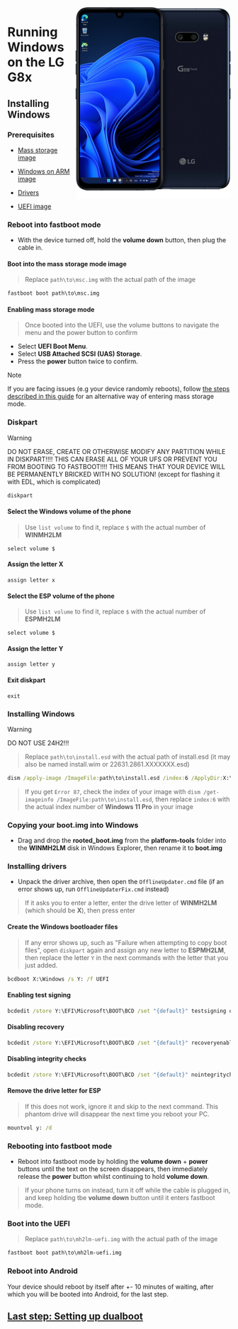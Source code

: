 <img align="right" src="https://github.com/n00b69/woa-mh2lm/blob/main/mh2lm.png" width="350" alt="Windows 11 running on mh2lm">

# Running Windows on the LG G8x

## Installing Windows

### Prerequisites
- [Mass storage image](https://github.com/n00b69/woa-mh2lm/releases/download/Files/msc.img)

- [Windows on ARM image](https://arkt-7.github.io/woawin/)
  
- [Drivers](https://github.com/n00b69/woa-mh2lm/releases/tag/Drivers)

- [UEFI image](https://github.com/n00b69/woa-mh2lm/releases/tag/UEFI)

### Reboot into fastboot mode
- With the device turned off, hold the **volume down** button, then plug the cable in.

#### Boot into the mass storage mode image
> Replace `path\to\msc.img` with the actual path of the image
```cmd
fastboot boot path\to\msc.img
```

#### Enabling mass storage mode
> Once booted into the UEFI, use the volume buttons to navigate the menu and the power button to confirm
- Select **UEFI Boot Menu**.
- Select **USB Attached SCSI (UAS) Storage**.
- Press the **power** button twice to confirm.

> [!Note]
> If you are facing issues (e.g your device randomly reboots), follow [the steps described in this guide](https://github.com/n00b69/woa-mh2lm/blob/main/guide/troubleshooting.md#the-device-reboots-in-mass-storage-mode) for an alternative way of entering mass storage mode.

### Diskpart
> [!WARNING]
> DO NOT ERASE, CREATE OR OTHERWISE MODIFY ANY PARTITION WHILE IN DISKPART!!!! THIS CAN ERASE ALL OF YOUR UFS OR PREVENT YOU FROM BOOTING TO FASTBOOT!!!! THIS MEANS THAT YOUR DEVICE WILL BE PERMANENTLY BRICKED WITH NO SOLUTION! (except for flashing it with EDL, which is complicated)
```cmd
diskpart
```

#### Select the Windows volume of the phone
> Use `list volume` to find it, replace `$` with the actual number of **WINMH2LM**
```diskpart
select volume $
```

#### Assign the letter X
```diskpart
assign letter x
```

#### Select the ESP volume of the phone
> Use `list volume` to find it, replace `$` with the actual number of **ESPMH2LM**
```diskpart
select volume $
```

#### Assign the letter Y
```diskpart
assign letter y
```

#### Exit diskpart
```diskpart
exit
```

### Installing Windows
> [!Warning]
> DO NOT USE 24H2!!!

> Replace `path\to\install.esd` with the actual path of install.esd (it may also be named install.wim or 22631.2861.XXXXXXX.esd)

```cmd
dism /apply-image /ImageFile:path\to\install.esd /index:6 /ApplyDir:X:\
```

> If you get `Error 87`, check the index of your image with `dism /get-imageinfo /ImageFile:path\to\install.esd`, then replace `index:6` with the actual index number of **Windows 11 Pro** in your image

### Copying your boot.img into Windows
- Drag and drop the **rooted_boot.img** from the **platform-tools** folder into the **WINMH2LM** disk in Windows Explorer, then rename it to **boot.img**

### Installing drivers
- Unpack the driver archive, then open the `OfflineUpdater.cmd` file (if an error shows up, run `OfflineUpdaterFix.cmd` instead)

> If it asks you to enter a letter, enter the drive letter of **WINMH2LM** (which should be **X**), then press enter
  
#### Create the Windows bootloader files
> If any error shows up, such as "Failure when attempting to copy boot files", open `diskpart` again and assign any new letter to **ESPMH2LM**, then replace the letter `Y` in the next commands with the letter that you just added.
```cmd
bcdboot X:\Windows /s Y: /f UEFI
```

#### Enabling test signing
```cmd
bcdedit /store Y:\EFI\Microsoft\BOOT\BCD /set "{default}" testsigning on
```

#### Disabling recovery
```cmd
bcdedit /store Y:\EFI\Microsoft\BOOT\BCD /set "{default}" recoveryenabled no
```

#### Disabling integrity checks
```cmd
bcdedit /store Y:\EFI\Microsoft\BOOT\BCD /set "{default}" nointegritychecks on
```

#### Remove the drive letter for ESP
> If this does not work, ignore it and skip to the next command. This phantom drive will disappear the next time you reboot your PC.
```cmd
mountvol y: /d
```

### Rebooting into fastboot mode
- Reboot into fastboot mode by holding the **volume down** + **power** buttons until the text on the screen disappears, then immediately release the **power** button whilst continuing to hold **volume down**.
> If your phone turns on instead, turn it off while the cable is plugged in, and keep holding tbe **volume down** button until it enters fastboot mode.

### Boot into the UEFI
> Replace `path\to\mh2lm-uefi.img` with the actual path of the image
```cmd
fastboot boot path\to\mh2lm-uefi.img
```

### Reboot into Android
Your device should reboot by itself after +- 10 minutes of waiting, after which you will be booted into Android, for the last step.

## [Last step: Setting up dualboot](4-dualboot.md)

















